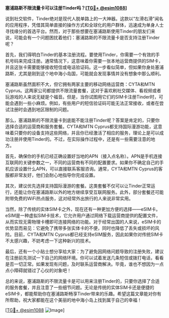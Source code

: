 **塞浦路斯不限流量卡可以注册Tinder吗？[[TG💪+ @esim1088](https://t.me/s/esim1088)]**

说到社交软件，Tinder绝对是现代人脱单路上的一大神器。这款以“左滑右滑”闻名的应用程序，凭借其简单直接的操作方式和全球化的用户群体，迅速成为单身人士寻找缘分的首选平台。然而，对于那些想要在塞浦路斯使用Tinder的朋友们来说，可能会有一个问题困扰着他们：塞浦路斯的不限流量卡是否支持注册Tinder呢？

首先，我们得明白Tinder的基本注册流程。要使用Tinder，你需要一个有效的手机号码来完成注册。通常情况下，这意味着你需要一张本地运营商提供的SIM卡，并且这张卡需要能够接收短信或电话验证码。这一步看似简单，但如果你身处塞浦路斯，尤其是刚到这个地中海小岛国，可能就会发现事情并没有想象中那么顺利。

塞浦路斯虽然面积不大，但它拥有两家主要的移动网络运营商：CYTA和MTN Cyprus。这两家公司都提供不限流量套餐，这对于喜欢刷社交媒体、看视频或者玩游戏的人来说无疑是个福音。但是，当你试图用它们的SIM卡注册Tinder时，可能会遇到一些小麻烦。例如，有些用户的短信验证码可能无法正常接收，或者在尝试注册时会遇到地区限制的问题。

那么，塞浦路斯的不限流量卡到底能不能注册Tinder呢？答案是肯定的，只要你选择合适的运营商和服务套餐。CYTA和MTN Cyprus都支持国际漫游功能，这意味着只要你的设备支持这些网络，并且你已经激活了相应的服务，理论上是可以成功注册并使用Tinder的。不过，在实际操作过程中，还是有一些需要注意的地方。

首先，确保你的手机已经正确设置好当地的APN（接入点名称）。APN是手机连接互联网的关键参数之一，不同的运营商有不同的配置要求。如果你不确定自己的手机应该设置什么APN，可以直接联系客服咨询。通常，CYTA和MTN Cyprus的客服都非常友好，他们会耐心地指导你完成设置。

其次，建议优先选择支持国际漫游的套餐。这类套餐不仅可以让Tinder正常运行，还能让你在塞浦路斯以外的地方继续享受互联网服务。此外，部分套餐还可能附带免费的WiFi热点服务，这对经常外出旅行的人来说非常实用。

当然，除了传统的实体SIM卡之外，现在还有一种更加方便的选择——eSIM卡。eSIM是一种虚拟SIM卡技术，它允许用户通过网络下载运营商提供的配置文件，从而实现无需物理卡槽即可连接网络的功能。对于经常出国的人来说，eSIM卡的优势显而易见：它避免了携带多张实体卡的不便，同时也降低了丢失或损坏的风险。目前，CYTA和MTN Cyprus都已经支持eSIM服务，因此如果你对传统SIM卡不太感兴趣，不妨考虑一下这种新兴的技术。

最后，还有一个小贴士想分享给大家：为了避免因网络问题导致的注册失败，建议在注册前先测试一下自己的网络环境。你可以试着发送几条短信或拨打电话，看看是否一切正常。如果发现有问题，及时联系运营商解决。毕竟，谁也不想因为一点点小障碍就错过了心仪的对象吧！

总的来说，塞浦路斯的不限流量卡是可以用来注册Tinder的，只要你选择了合适的服务套餐，并且注意了一些细节问题。无论是传统的实体SIM卡还是便捷的eSIM卡，都能帮助你在塞浦路斯畅享Tinder带来的乐趣。希望这篇文章能对你有所帮助，祝大家都能在这个美丽的地中海小岛上找到属于自己的幸福！

[[TG💪+ @esim1088](https://t.me/s/esim1088) ![Image](https://i.postimg.cc/4NQfJmqS/Snipaste-2025-05-13-00-14-12.png)]